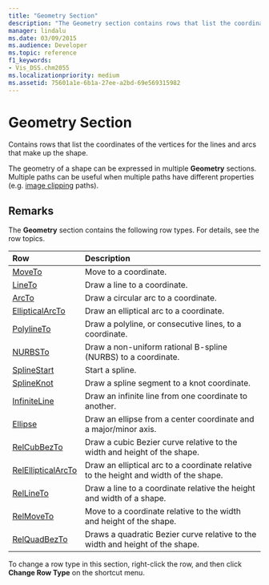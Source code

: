 ```yaml
---
title: "Geometry Section"
description: "The Geometry section contains rows that list the coordinates of the vertices for the lines and arcs that make up the shape."
manager: lindalu
ms.date: 03/09/2015
ms.audience: Developer
ms.topic: reference
f1_keywords:
- Vis_DSS.chm2055
ms.localizationpriority: medium
ms.assetid: 75601a1e-6b1a-27ee-a2bd-69e569315982
---
```


# Geometry Section

Contains rows that list the coordinates of the vertices for the lines and arcs that make up the shape. 
  
The geometry of a shape can be expressed in multiple **Geometry** sections. Multiple paths can be useful when multiple paths have different properties (e.g. [image clipping](clippingpath-cell-foreign-image-info-section.md) paths). 
  
## Remarks

The **Geometry** section contains the following row types. For details, see the row topics. 
  
|Row|Description|
|:-----|:-----|
|[MoveTo](moveto-row-geometry-section.md) <br/> |Move to a coordinate. |
|[LineTo](lineto-row-geometry-section.md) <br/> |Draw a line to a coordinate. |
|[ArcTo](arcto-row-geometry-section.md) <br/> |Draw a circular arc to a coordinate. |
|[EllipticalArcTo](ellipticalarcto-row-geometry-section.md) <br/> |Draw an elliptical arc to a coordinate. |
|[PolylineTo](polylineto-row-geometry-section.md) <br/> |Draw a polyline, or consecutive lines, to a coordinate. |
|[NURBSTo](nurbsto-row-geometry-section.md) <br/> |Draw a non-uniform rational B-spline (NURBS) to a coordinate. |
|[SplineStart](splinestart-row-geometry-section.md) <br/> |Start a spline. |
|[SplineKnot](splineknot-row-geometry-section.md) <br/> |Draw a spline segment to a knot coordinate. |
|[InfiniteLine](infiniteline-row-geometry-section.md) <br/> |Draw an infinite line from one coordinate to another. |
|[Ellipse](ellipse-row-geometry-section.md) <br/> |Draw an ellipse from a center coordinate and a major/minor axis. |
|[RelCubBezTo](relcubbezto-row-geometry-section.md) <br/> |Draw a cubic Bezier curve relative to the width and height of the shape. |
|[RelEllipticalArcTo](relellipticalarcto-row-geometry-section.md) <br/> |Draw an elliptical arc to a coordinate relative to the height and width of the shape. |
|[RelLineTo](rellineto-row-geometry-section.md) <br/> |Draw a line to a coordinate relative the height and width of a shape. |
|[RelMoveTo](relmoveto-row-geometry-section.md) <br/> |Move to a coordinate relative to the width and height of the shape. |
|[RelQuadBezTo](relquadbezto-row-geometry-section.md) <br/> |Draws a quadratic Bezier curve relative to the width and height of the shape. |
   
To change a row type in this section, right-click the row, and then click **Change Row Type** on the shortcut menu. 
  

